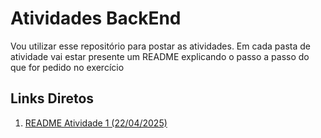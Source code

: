 # Atividades BackEnd
Vou utilizar esse repositório para postar as atividades. Em cada pasta de atividade vai estar presente um README explicando o passo a passo do que for pedido no exercício
## Links Diretos
1. [README Atividade 1 (22/04/2025)](#Atividade-1---22-04-2025\README.md)